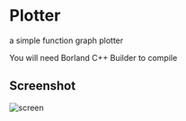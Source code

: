# Plotter
 a simple function graph plotter

You will need Borland C++ Builder to compile

## Screenshot
![screen](https://github.com/user-attachments/assets/f454c9ca-cebe-43b4-a432-797360ea45c3)
